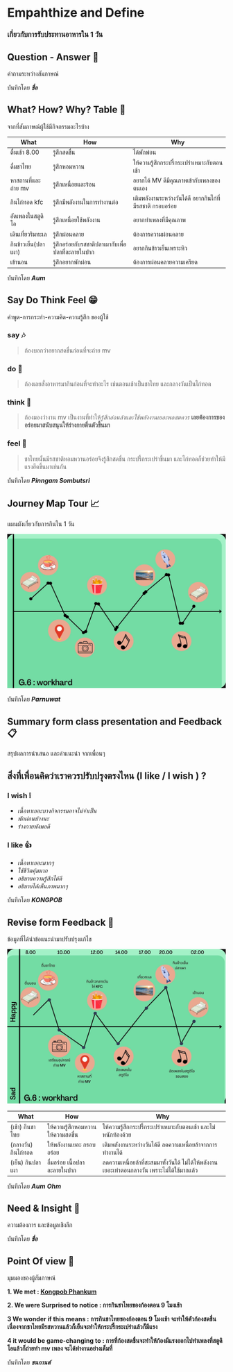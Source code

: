 # Empahthize and Define 
### เกี่ยวกับการรับประทานอาหารใน 1 วัน

## Question - Answer :mag_right:
 คำถามระหว่างสัมภาษณ์
>
บันทึกโดย **_ชื่อ_**

## What? How? Why? Table :date:
 จากที่สัมภาษณ์ผู้ใช้มีกิจกรรมอะไรบ้าง

 | What | How | Why |
 | ---- | --- | --- |
 | ตื่นเช้า 8.00 | รู้สึกสดชื่น | ได้พักพ่อน |
 | ดื่มชาไทย | รู้สึกหอมหวาน | ให้ความรู้สึกกระปรี้กระเปร่าเหมาะกับตอนเช้า |
 | หาสถานที่และถ่าย mv | รู้สึกเหนื่อยและร้อน | อยากได้ MV ดีมีคุณภาพเข้ากับเพลงของตนเอง |
 | กินไก่ทอด kfc | รู้สึกมีพลังงานในการทำงานต่อ | เติมพลังงานระหว่างวันได้ดี อยากกินไก่ที่มีรสชาติ กรอบอร่อย |
 | อัดเพลงในสตูดิโอ | รู้สึกเหนื่อยใช้พลังงาน | อยากทำเพลงที่มีคุณภาพ |
 | เดินเที่ยวริมทะเล | รู้สึกผ่อนคลาย | ต้องการความผ่อนคลาย |
 | กินข้าวเย็น(ปลาเผา) | รู้สึกอร่อยกับรสชาติปลาเผากับเพื่อปลาที่ละลายในปาก | อยากกินข้าวเย็นเพราะหิว |
 | เข้านอน | รู้สึกอยากพักผ่อน | ต้องการผ่อนคลายความเครียด |
 
 บันทึกโดย **_Aum_**
 
## Say Do Think Feel :grin:
 คำพูด-การกระทำ-ความคิด-ความรู้สึก ของผู้ใช้
### say :notes:
> ก้องบอกว่าอยากสดชื่นก่อนที่จะถ่าย mv 
### do :rooster:
> ก้องเลยสั่งอาหารมากินก่อนที่จะทำอะไร เช่นตอนเช้าเป็นชาไทย และกลางวันเป็นไก่ทอด
### think :tulip:
> ก้องมองว่างาน mv เป็นงานที่ทำให้*รู้สึกอ่อนล้าและใช้พลังงานเยอะพอสมควร* **เลยต้องการของอร่อยมาสนับสนุนให้ร่างกายตื่นตัวขึ้นมา**
### feel :crystal_ball:
> ชาไทยนั้นมีรสชาติหอมหวานอร่อยจึงรู้สึกสดชื่น กระปรี้กระเปร่าขึ้นมา และไก่ทอดก็ช่วยทำให้มีแรงฮึดขึ้นมาเช่นกัน 


บันทึกโดย **_Pinngam Sombutsri_**

## Journey Map Tour :chart_with_upwards_trend:
 แผนผังเกี่ยวกับการกินใน 1 วัน

![Journeymaptour](/Work2/png/journey_map1.jpg)

บันทึกโดย **_Parnuwat_**

## Summary form class presentation and Feedback :clipboard:
 สรุปผลการนำเสนอ และคำแนะนำ จากเพื่อนๆ
 
 ## สิ่งที่เพื่อนคิดว่าเราควรปรับปรุงตรงไหน (I like / I wish ) ?

### I wish :grey_exclamation:
- *เนื้อหาเยอะบางกิจกรรมอาจไม่จําเป็น*
- *พักผ่อนบ้างนะ*
- *ร่างกายพังพอดี*

### I like :thumbsup:
- *เนื้อหาเยอะมากๆ*
- *ใช้ชีวิตคุ้มมาก*
- *อธิบายความรู้สึกได้ดี*
- *อธิบายได้เห็นภาพมากๆ*

บันทึกโดย **_KONGPOB_**

## Revise form Feedback :notebook:
 ข้อมูลที่ได้นำข้อแนะนำมาปรับปรุงแก้ไข
 
 ![Journeymapedit](/Work2/png/journey_map2.jpg)

 | What | How | Why |
 | ---- | --- | --- |
 | (เช้า) กินชาไทย | ให้ความรู้สึกหอมหวาน ให้ความสดชื่น | ให้ความรู้สึกกระปรี้กระเปร่าเหมาะกับตอนเช้า และไม่หนักท้องด้วย |
 | (กลางวัน) กินไก่ทอด | ให้พลังงานเยอะ กรอบอร่อย | เติมพลังงานระหว่างวันได้ดี ลดความเหนื่อยล้าจากการทำงานได้ |
 | (เย็น) กินปลาเผา | อื่มอร่อย เนื้อปลาละลายในปาก | ลดความเหนื่อยล้าที่สะสมมาทั้งวันได้ ไม่ได้ให้พลังงานเยอะเท่าตอนกลางวัน เพราะไม่ได้ใช้มากแล้ว |
 
บันทึกโดย **_Aum_** **_Ohm_** 


## Need & Insight :pushpin:
 ความต้องการ และข้อมูลเชิงลึก

บันทึกโดย **_ชื่อ_**

## Point Of view :santa:
 มุมมองของผู้สัมภาษณ์


**1. We met : [Kongpob Phankum](https://www.instagram.com/kongpobpk_/)**

**2. We were Surprised to notice : การกินชาไทยของก้องตอน 9 โมงเช้า**

**3 We wonder if this means : การกินชาไทยของก้องตอน 9 โมงเช้า จะทำให้ตัวก้องสดชื่นเนื่องจากชาไทยมีรสหวานแล้วก็เย็นจะทำให้กระปรี้กระเปร่าแล้วก็มีแรง** 

**4 it would be game-changing to : การที่ก้องสดชื่นจะทำให้ก้องมีแรงออกไปทำเพลงที่สตูดิโอแล้วก็ถ่ายทำ mv เพลง จะได้ทำงานอย่างเต็มที่** 

บันทึกโดย **_ชนกานต์_**


